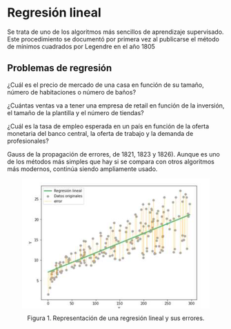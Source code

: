 # Regresión lineal

Se trata de uno de los algoritmos más sencillos de aprendizaje supervisado. Este procedimiento se documentó por primera vez al publicarse el método
de mínimos cuadrados por Legendre en el año 1805

## Problemas de regresión

¿Cuál es el precio de mercado de una casa en función de su tamaño, número de habitaciones o número de baños?

¿Cuántas ventas va a tener una empresa de retail en función de la inversión, el tamaño de la plantilla y el número de tiendas?

¿Cuál es la tasa de empleo esperada en un país en función de la oferta monetaria del banco central, la oferta de trabajo y la demanda de
profesionales?

Gauss de la propagación de errores, de 1821, 1823 y 1826). Aunque es uno de los métodos más simples que hay si se compara con otros algoritmos
más modernos, continúa siendo ampliamente usado.

<div style="text-align: center;">
  <img src="images/Figura_1.png" alt="alt text" style="display: block; margin: 0 auto;">
  <p>Figura 1. Representación de una regresión lineal y sus errores.</p>
</div>